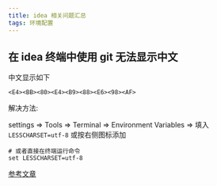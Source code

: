 ```yaml
---
title: idea 相关问题汇总
tags: 环境配置
---
```

## 在 idea 终端中使用 git 无法显示中文
中文显示如下
```
<E4><BB><80><E4><B9><88><E6><98><AF>
```
解决方法:

settings => Tools => Terminal => Environment Variables => 填入`LESSCHARSET=utf-8` 或按右侧图标添加
```
# 或者直接在终端运行命令
set LESSCHARSET=utf-8
```
[参考文章](https://blog.csdn.net/Xu_XiaoXiao_Ji/article/details/107719176)
